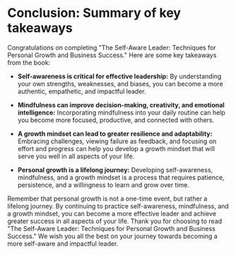 Conclusion: Summary of key takeaways
====================================

Congratulations on completing "The Self-Aware Leader: Techniques for Personal Growth and Business Success." Here are some key takeaways from the book:

* **Self-awareness is critical for effective leadership:** By understanding your own strengths, weaknesses, and biases, you can become a more authentic, empathetic, and impactful leader.

* **Mindfulness can improve decision-making, creativity, and emotional intelligence:** Incorporating mindfulness into your daily routine can help you become more focused, productive, and connected with others.

* **A growth mindset can lead to greater resilience and adaptability:** Embracing challenges, viewing failure as feedback, and focusing on effort and progress can help you develop a growth mindset that will serve you well in all aspects of your life.

* **Personal growth is a lifelong journey:** Developing self-awareness, mindfulness, and a growth mindset is a process that requires patience, persistence, and a willingness to learn and grow over time.

Remember that personal growth is not a one-time event, but rather a lifelong journey. By continuing to practice self-awareness, mindfulness, and a growth mindset, you can become a more effective leader and achieve greater success in all aspects of your life. Thank you for choosing to read "The Self-Aware Leader: Techniques for Personal Growth and Business Success." We wish you all the best on your journey towards becoming a more self-aware and impactful leader.
